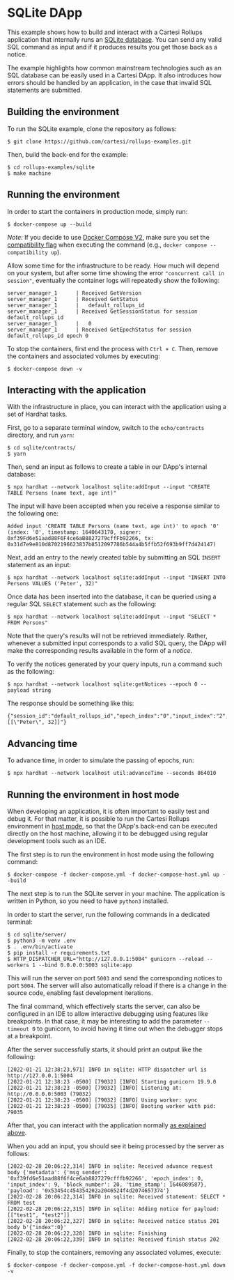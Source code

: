 # SQLite DApp

This example shows how to build and interact with a Cartesi Rollups application that internally runs an [SQLite database](https://www.sqlite.org/index.html). You can send any valid SQL command as input and if it produces results you get those back as a notice.

The example highlights how common mainstream technologies such as an SQL database can be easily used in a Cartesi DApp. It also introduces how errors should be handled by an application, in the case that invalid SQL statements are submitted.

## Building the environment

To run the SQLite example, clone the repository as follows:

```shell
$ git clone https://github.com/cartesi/rollups-examples.git
```

Then, build the back-end for the example:

```shell
$ cd rollups-examples/sqlite
$ make machine
```

## Running the environment

In order to start the containers in production mode, simply run:

```shell
$ docker-compose up --build
```

_Note:_ If you decide to use [Docker Compose V2](https://docs.docker.com/compose/cli-command/), make sure you set the [compatibility flag](https://docs.docker.com/compose/cli-command-compatibility/) when executing the command (e.g., `docker compose --compatibility up`).

Allow some time for the infrastructure to be ready.
How much will depend on your system, but after some time showing the error `"concurrent call in session"`, eventually the container logs will repeatedly show the following:

```shell
server_manager_1      | Received GetVersion
server_manager_1      | Received GetStatus
server_manager_1      |   default_rollups_id
server_manager_1      | Received GetSessionStatus for session default_rollups_id
server_manager_1      |   0
server_manager_1      | Received GetEpochStatus for session default_rollups_id epoch 0
```

To stop the containers, first end the process with `Ctrl + C`.
Then, remove the containers and associated volumes by executing:

```shell
$ docker-compose down -v
```

## Interacting with the application

With the infrastructure in place, you can interact with the application using a set of Hardhat tasks. 

First, go to a separate terminal window, switch to the `echo/contracts` directory, and run `yarn`:

```shell
$ cd sqlite/contracts/
$ yarn
```

Then, send an input as follows to create a table in our DApp's internal database:

```shell
$ npx hardhat --network localhost sqlite:addInput --input "CREATE TABLE Persons (name text, age int)"
```

The input will have been accepted when you receive a response similar to the following one:

```shell
Added input 'CREATE TABLE Persons (name text, age int)' to epoch '0' (index: '0', timestamp: 1640643170, signer: 0xf39Fd6e51aad88F6F4ce6aB8827279cffFb92266, tx: 0x31d7e9e810d8702196623837b8512097786b544a4b5ffb52f693b9ff7d424147)
```

Next, add an entry to the newly created table by submitting an SQL `INSERT` statement as an input:

```shell
$ npx hardhat --network localhost sqlite:addInput --input "INSERT INTO Persons VALUES ('Peter', 32)"
```

Once data has been inserted into the database, it can be queried using a regular SQL `SELECT` statement such as the following:

```shell
$ npx hardhat --network localhost sqlite:addInput --input "SELECT * FROM Persons"
```

Note that the query's results will not be retrieved immediately. Rather, whenever a submitted input corresponds to a valid SQL query, the DApp will make the corresponding results available in the form of a _notice_.

To verify the notices generated by your query inputs, run a command such as the following:

```shell
$ npx hardhat --network localhost sqlite:getNotices --epoch 0 --payload string
```

The response should be something like this:

```shell
{"session_id":"default_rollups_id","epoch_index":"0","input_index":"2","notice_index":"0","payload":"[[\"Peter\", 32]]"}
```

## Advancing time

To advance time, in order to simulate the passing of epochs, run:

```shell
$ npx hardhat --network localhost util:advanceTime --seconds 864010
```

## Running the environment in host mode

When developing an application, it is often important to easily test and debug it. For that matter, it is possible to run the Cartesi Rollups environment in [host mode](../README.md#host-mode), so that the DApp's back-end can be executed directly on the host machine, allowing it to be debugged using regular development tools such as an IDE.

The first step is to run the environment in host mode using the following command:

```shell
$ docker-compose -f docker-compose.yml -f docker-compose-host.yml up --build
```

The next step is to run the SQLite server in your machine. The application is written in Python, so you need to have `python3` installed.

In order to start the server, run the following commands in a dedicated terminal:

```shell
$ cd sqlite/server/
$ python3 -m venv .env
$ . .env/bin/activate
$ pip install -r requirements.txt
$ HTTP_DISPATCHER_URL="http://127.0.0.1:5004" gunicorn --reload --workers 1 --bind 0.0.0.0:5003 sqlite:app
```

This will run the server on port `5003` and send the corresponding notices to port `5004`. The server will also automatically reload if there is a change in the source code, enabling fast development iterations.

The final command, which effectively starts the server, can also be configured in an IDE to allow interactive debugging using features like breakpoints. In that case, it may be interesting to add the parameter `--timeout 0` to gunicorn, to avoid having it time out when the debugger stops at a breakpoint.

After the server successfully starts, it should print an output like the following:

```
[2022-01-21 12:38:23,971] INFO in sqlite: HTTP dispatcher url is http://127.0.0.1:5004
[2022-01-21 12:38:23 -0500] [79032] [INFO] Starting gunicorn 19.9.0
[2022-01-21 12:38:23 -0500] [79032] [INFO] Listening at: http://0.0.0.0:5003 (79032)
[2022-01-21 12:38:23 -0500] [79032] [INFO] Using worker: sync
[2022-01-21 12:38:23 -0500] [79035] [INFO] Booting worker with pid: 79035
```

After that, you can interact with the application normally [as explained above](#interacting-with-the-application).

When you add an input, you should see it being processed by the server as follows:

```shell
[2022-02-28 20:06:22,314] INFO in sqlite: Received advance request body {'metadata': {'msg_sender': '0xf39fd6e51aad88f6f4ce6ab8827279cfffb92266', 'epoch_index': 0, 'input_index': 9, 'block_number': 20, 'time_stamp': 1646089587}, 'payload': '0x53454c454354202a2046524f4d2074657374'}
[2022-02-28 20:06:22,314] INFO in sqlite: Received statement: SELECT * FROM test
[2022-02-28 20:06:22,315] INFO in sqlite: Adding notice for payload: [["test1", "test2"]]
[2022-02-28 20:06:22,327] INFO in sqlite: Received notice status 201 body b'{"index":0}'
[2022-02-28 20:06:22,328] INFO in sqlite: Finishing
[2022-02-28 20:06:22,339] INFO in sqlite: Received finish status 202
```

Finally, to stop the containers, removing any associated volumes, execute:

```shell
$ docker-compose -f docker-compose.yml -f docker-compose-host.yml down -v
```
